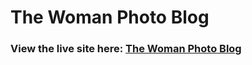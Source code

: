 # The Woman Photo Blog
### View the live site here: [The Woman Photo Blog](http://htmlpreview.github.io/?https://github.com/sharnee/Photo/blob/master/photoGrid.html)
